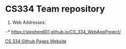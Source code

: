 # CS334 Team repository
1. Web Addresses:

⋅⋅* https://stephen601.github.io/CS_334_WebAppProject/

[CS 334 Github Pages Website](https://stephen601.github.io/CS_334_WebAppProject/)
